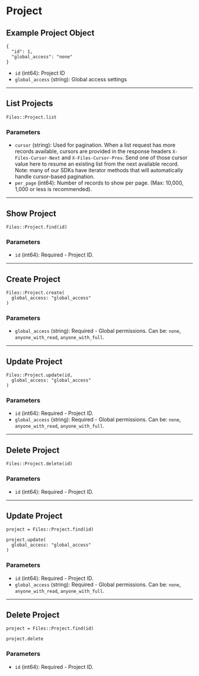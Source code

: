 # Project

## Example Project Object

```
{
  "id": 1,
  "global_access": "none"
}
```

* `id` (int64): Project ID
* `global_access` (string): Global access settings


---

## List Projects

```
Files::Project.list
```

### Parameters

* `cursor` (string): Used for pagination.  When a list request has more records available, cursors are provided in the response headers `X-Files-Cursor-Next` and `X-Files-Cursor-Prev`.  Send one of those cursor value here to resume an existing list from the next available record.  Note: many of our SDKs have iterator methods that will automatically handle cursor-based pagination.
* `per_page` (int64): Number of records to show per page.  (Max: 10,000, 1,000 or less is recommended).


---

## Show Project

```
Files::Project.find(id)
```

### Parameters

* `id` (int64): Required - Project ID.


---

## Create Project

```
Files::Project.create(
  global_access: "global_access"
)
```

### Parameters

* `global_access` (string): Required - Global permissions.  Can be: `none`, `anyone_with_read`, `anyone_with_full`.


---

## Update Project

```
Files::Project.update(id, 
  global_access: "global_access"
)
```

### Parameters

* `id` (int64): Required - Project ID.
* `global_access` (string): Required - Global permissions.  Can be: `none`, `anyone_with_read`, `anyone_with_full`.


---

## Delete Project

```
Files::Project.delete(id)
```

### Parameters

* `id` (int64): Required - Project ID.


---

## Update Project

```
project = Files::Project.find(id)

project.update(
  global_access: "global_access"
)
```

### Parameters

* `id` (int64): Required - Project ID.
* `global_access` (string): Required - Global permissions.  Can be: `none`, `anyone_with_read`, `anyone_with_full`.


---

## Delete Project

```
project = Files::Project.find(id)

project.delete
```

### Parameters

* `id` (int64): Required - Project ID.
